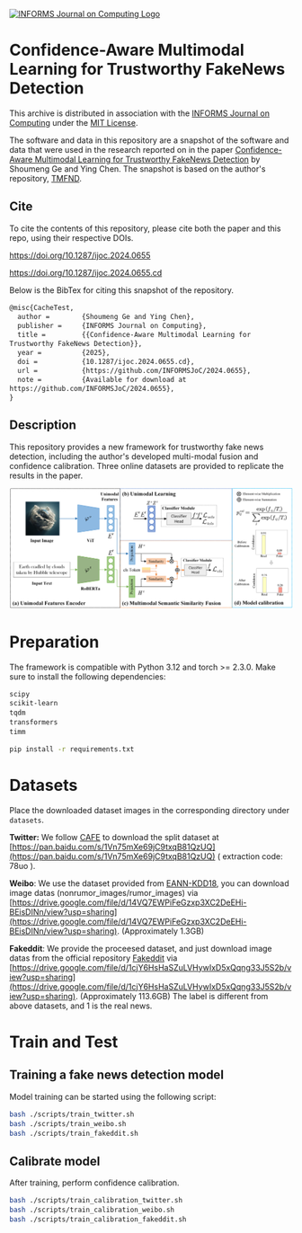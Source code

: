 [![INFORMS Journal on Computing Logo](https://INFORMSJoC.github.io/logos/INFORMS_Journal_on_Computing_Header.jpg)](https://pubsonline.informs.org/journal/ijoc)

# Confidence-Aware Multimodal Learning for Trustworthy FakeNews Detection

This archive is distributed in association with the [INFORMS Journal on
Computing](https://pubsonline.informs.org/journal/ijoc) under the [MIT License](LICENSE).

The software and data in this repository are a snapshot of the software and data
that were used in the research reported on in the paper 
[Confidence-Aware Multimodal Learning for Trustworthy FakeNews Detection](https://doi.org/10.1287/ijoc.2024.0655.cd) by Shoumeng Ge and Ying Chen. 
The snapshot is based on the author's repository,
[TMFND](https://github.com/dlutor/TMFND).

## Cite

To cite the contents of this repository, please cite both the paper and this repo, using their respective DOIs.

https://doi.org/10.1287/ijoc.2024.0655

https://doi.org/10.1287/ijoc.2024.0655.cd

Below is the BibTex for citing this snapshot of the repository.

```
@misc{CacheTest,
  author =        {Shoumeng Ge and Ying Chen},
  publisher =     {INFORMS Journal on Computing},
  title =         {{Confidence-Aware Multimodal Learning for Trustworthy FakeNews Detection}},
  year =          {2025},
  doi =           {10.1287/ijoc.2024.0655.cd},
  url =           {https://github.com/INFORMSJoC/2024.0655},
  note =          {Available for download at https://github.com/INFORMSJoC/2024.0655},
}  
```

## Description

This repository provides a new framework for trustworthy fake news detection, including the author's developed multi-modal fusion and confidence calibration. Three online datasets are provided to replicate the results in the paper.

![Image 2](results/fig2_5.png)

# Preparation

The framework is compatible with Python 3.12 and torch >= 2.3.0. Make sure to install the following dependencies:
```bash
scipy
scikit-learn
tqdm
transformers
timm
```

```bash
pip install -r requirements.txt
```

# Datasets
Place the downloaded dataset images in the corresponding directory under `datasets`.

**Twitter:** We follow [CAFE](https://github.com/cyxanna/CAFE) to download the split dataset at [https://pan.baidu.com/s/1Vn75mXe69jC9txqB81QzUQ](https://pan.baidu.com/s/1Vn75mXe69jC9txqB81QzUQ) ( extraction code: 78uo ).

**Weibo**: We use the dataset provided from [EANN-KDD18](https://github.com/yaqingwang/EANN-KDD18), you can download image datas (nonrumor_images/rumor_images) via [https://drive.google.com/file/d/14VQ7EWPiFeGzxp3XC2DeEHi-BEisDINn/view?usp=sharing](https://drive.google.com/file/d/14VQ7EWPiFeGzxp3XC2DeEHi-BEisDINn/view?usp=sharing). (Approximately 1.3GB)

**Fakeddit**: We provide  the proceesed dataset, and just download image datas from the official repository [Fakeddit](https://github.com/entitize/Fakeddit) via [https://drive.google.com/file/d/1cjY6HsHaSZuLVHywIxD5xQqng33J5S2b/view?usp=sharing](https://drive.google.com/file/d/1cjY6HsHaSZuLVHywIxD5xQqng33J5S2b/view?usp=sharing). (Approximately 113.6GB) The label is different from above datasets, and 1 is the real news.

# Train and Test

## Training a fake news detection model
Model training can be started using the following script:

```bash
bash ./scripts/train_twitter.sh
bash ./scripts/train_weibo.sh
bash ./scripts/train_fakeddit.sh
```

## Calibrate model
After training, perform confidence calibration.
```bash
bash ./scripts/train_calibration_twitter.sh
bash ./scripts/train_calibration_weibo.sh
bash ./scripts/train_calibration_fakeddit.sh
```



<!-- ![Image 1](results/twitter_ece.png)![Image 1](results/twitter_mce.png)![Image 1](results/twitter_train_ece.png)![Image 1](results/twitter_train_mce.png) -->
